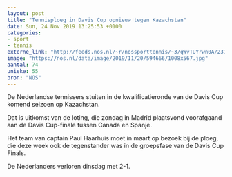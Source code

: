 ```yaml
---
layout: post
title: "Tennisploeg in Davis Cup opnieuw tegen Kazachstan"
date: Sun, 24 Nov 2019 13:25:53 +0100
categories: 
- sport 
- tennis 
externe_link: "http://feeds.nos.nl/~r/nossporttennis/~3/qWvTUYrwn0A/2311809"
image: "https://nos.nl/data/image/2019/11/20/594666/1008x567.jpg"
aantal: 74
unieke: 55
bron: "NOS"
---
```


<p>De Nederlandse tennissers stuiten in de kwalificatieronde van de Davis Cup komend seizoen op Kazachstan.</p>
<p>Dat is uitkomst van de loting, die zondag in Madrid plaatsvond voorafgaand aan de Davis Cup-finale tussen Canada en Spanje.</p>
<p>Het team van captain Paul Haarhuis moet in maart op bezoek bij de ploeg, die deze week ook de tegenstander was in de groepsfase van de Davis Cup Finals.</p>
<p>De Nederlanders verloren dinsdag met 2-1.</p><img src="http://feeds.feedburner.com/~r/nossporttennis/~4/qWvTUYrwn0A" height="1" width="1" alt=""/>
